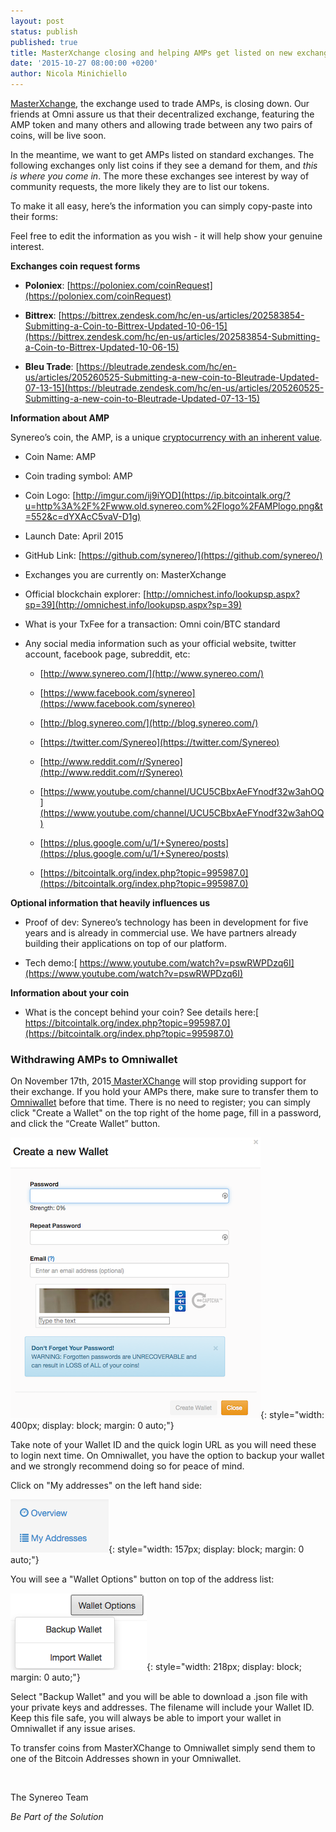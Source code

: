 ```yaml
---
layout: post
status: publish
published: true
title: MasterXchange closing and helping AMPs get listed on new exchanges
date: '2015-10-27 08:00:00 +0200'
author: Nicola Minichiello
---
```

[MasterXchange](https://masterxchange.com), the exchange used to trade AMPs, is closing down. Our friends at Omni assure us that their decentralized exchange, featuring the AMP token and many others and allowing trade between any two pairs of coins, will be live soon.

In the meantime, we want to get AMPs listed on standard exchanges. The following exchanges only list coins if they see a demand for them, and *this is where you come in*. The more these exchanges see interest by way of community requests, the more likely they are to list our tokens.

To make it all easy, here’s the information you can simply copy-paste into their forms:

Feel free to edit the information as you wish - it will help show your genuine interest. 

**Exchanges coin request forms**

* **Poloniex**: [https://poloniex.com/coinRequest](https://poloniex.com/coinRequest)

* **Bittrex**: [https://bittrex.zendesk.com/hc/en-us/articles/202583854-Submitting-a-Coin-to-Bittrex-Updated-10-06-15](https://bittrex.zendesk.com/hc/en-us/articles/202583854-Submitting-a-Coin-to-Bittrex-Updated-10-06-15)

* **Bleu Trade**: [https://bleutrade.zendesk.com/hc/en-us/articles/205260525-Submitting-a-new-coin-to-Bleutrade-Updated-07-13-15](https://bleutrade.zendesk.com/hc/en-us/articles/205260525-Submitting-a-new-coin-to-Bleutrade-Updated-07-13-15)

**Information about AMP**

Synereo’s coin, the AMP, is a unique [cryptocurrency with an inherent value](http://blog.synereo.com/2015/03/27/how-amps-work/).

* Coin Name: AMP

* Coin trading symbol: AMP

* Coin Logo: [http://imgur.com/ij9iYOD](https://ip.bitcointalk.org/?u=http%3A%2F%2Fwww.old.synereo.com%2Flogo%2FAMPlogo.png&t=552&c=dYXAcC5vaV-D1g)

* Launch Date: April 2015

* GitHub Link: [https://github.com/synereo/](https://github.com/synereo/)

* Exchanges you are currently on: MasterXchange

* Official blockchain explorer: [http://omnichest.info/lookupsp.aspx?sp=39](http://omnichest.info/lookupsp.aspx?sp=39)

* What is your TxFee for a transaction: Omni coin/BTC standard

* Any social media information such as your official website, twitter account, facebook page, subreddit, etc:

	- [http://www.synereo.com/](http://www.synereo.com/)


	- [https://www.facebook.com/synereo](https://www.facebook.com/synereo)


	- [http://blog.synereo.com/](http://blog.synereo.com/)


	- [https://twitter.com/Synereo](https://twitter.com/Synereo)


	- [http://www.reddit.com/r/Synereo](http://www.reddit.com/r/Synereo)


	- [https://www.youtube.com/channel/UCU5CBbxAeFYnodf32w3ahOQ](https://www.youtube.com/channel/UCU5CBbxAeFYnodf32w3ahOQ)


	- [https://plus.google.com/u/1/+Synereo/posts](https://plus.google.com/u/1/+Synereo/posts)


	- [https://bitcointalk.org/index.php?topic=995987.0](https://bitcointalk.org/index.php?topic=995987.0)

**Optional information that heavily influences us**

* Proof of dev:  Synereo’s technology has been in development for five years and is already in commercial use. We have partners already building their applications on top of our platform.

* Tech demo:[ https://www.youtube.com/watch?v=pswRWPDzq6I](https://www.youtube.com/watch?v=pswRWPDzq6I) 

**Information about your coin**  

* What is the concept behind your coin? 
See details here:[ https://bitcointalk.org/index.php?topic=995987.0](https://bitcointalk.org/index.php?topic=995987.0)

### Withdrawing AMPs to Omniwallet

On November 17th, 2015[ MasterXChange](https://masterxchange.com) will stop providing support for their exchange. If you hold your AMPs there, make sure to transfer them to[ Omniwallet](https://omniwallet.org/) before that time. There is no need to register; you can simply click "Create a Wallet" on the top right of the home page, fill in a password, and click the “Create Wallet” button.

![createwallet.png](/img/uploads/createwallet.png){: style="width: 400px; display: block; margin: 0 auto;"}

Take note of your Wallet ID and the quick login URL as you will need these to login next time. On Omniwallet, you have the option to backup your wallet and we strongly recommend doing so for peace of mind.

Click on "My addresses" on the left hand side:

![addresses.png](/img/uploads/addresses.png){: style="width: 157px; display: block; margin: 0 auto;"}

You will see a "Wallet Options" button on top of the address list:

![backupwallet.png](/img/uploads/backupwallet.png){: style="width: 218px; display: block; margin: 0 auto;"}

Select "Backup Wallet" and you will be able to download a .json file with your private keys and addresses. The filename will include your Wallet ID. Keep this file safe, you will always be able to import your wallet in Omniwallet if any issue arises.

To transfer coins from MasterXChange to Omniwallet simply send them to one of the Bitcoin Addresses shown in your Omniwallet.

<BR>

The Synereo Team

*Be Part of the Solution*

